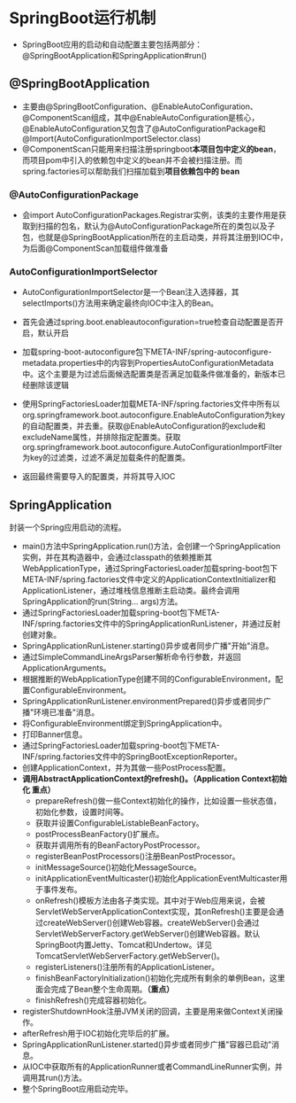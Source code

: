 # SpringBoot运行机制

- SpringBoot应用的启动和自动配置主要包括两部分：@SpringBootApplication和SpringApplication#run()

## @SpringBootApplication

- 主要由@SpringBootConfiguration、@EnableAutoConfiguration、@ComponentScan组成，其中@EnableAutoConfiguration是核心，@EnableAutoConfiguration又包含了@AutoConfigurationPackage和@Import(AutoConfigurationImportSelector.class)
- @ComponentScan只能用来扫描注册springboot**本项目包中定义的bean**，而项目pom中引入的依赖包中定义的bean并不会被扫描注册。而 spring.factories可以帮助我们扫描加载到**项目依赖包中的 bean**

### @AutoConfigurationPackage

- 会import AutoConfigurationPackages.Registrar实例，该类的主要作用是获取到扫描的包名，默认为@AutoConfigurationPackage所在的类包以及子包，也就是@SpringBootApplication所在的主启动类，并将其注册到IOC中，为后面@ComponentScan加载组件做准备

### AutoConfigurationImportSelector

- AutoConfigurationImportSelector是一个Bean注入选择器，其selectImports()方法用来确定最终向IOC中注入的Bean。

- 首先会通过spring.boot.enableautoconfiguration=true检查自动配置是否开启，默认开启

- 加载spring-boot-autoconfigure包下META-INF/spring-autoconfigure-metadata.properties中的内容到PropertiesAutoConfigurationMetadata中。这个主要是为过滤后面候选配置类是否满足加载条件做准备的，新版本已经删除该逻辑

- 使用SpringFactoriesLoader加载META-INF/spring.factories文件中所有以org.springframework.boot.autoconfigure.EnableAutoConfiguration为key的自动配置类，并去重。获取@EnableAutoConfiguration的exclude和excludeName属性，并排除指定配置类。获取org.springframework.boot.autoconfigure.AutoConfigurationImportFilter为key的过滤类，过滤不满足加载条件的配置类。

- 返回最终需要导入的配置类，并将其导入IOC

## SpringApplication

封装一个Spring应用启动的流程。

- main()方法中SpringApplication.run()方法，会创建一个SpringApplication实例，并在其构造器中，会通过classpath的依赖推断其WebApplicationType，通过SpringFactoriesLoader加载spring-boot包下META-INF/spring.factories文件中定义的ApplicationContextInitializer和ApplicationListener，通过堆栈信息推断主启动类。最终会调用SpringApplication的run(String... args)方法。
- 通过SpringFactoriesLoader加载spring-boot包下META-INF/spring.factories文件中的SpringApplicationRunListener，并通过反射创建对象。
- SpringApplicationRunListener.starting()异步或者同步广播"开始"消息。
- 通过SimpleCommandLineArgsParser解析命令行参数，并返回ApplicationArguments。
- 根据推断的WebApplicationType创建不同的ConfigurableEnvironment，配置ConfigurableEnvironment。
- SpringApplicationRunListener.environmentPrepared()异步或者同步广播"环境已准备"消息。
- 将ConfigurableEnvironment绑定到SpringApplication中。
- 打印Banner信息。
- 通过SpringFactoriesLoader加载spring-boot包下META-INF/spring.factories文件中的SpringBootExceptionReporter。
- 创建ApplicationContext，并为其做一些PostProcess配置。
- **调用AbstractApplicationContext的refresh()。（Application Context初始化 重点）**
  - prepareRefresh()做一些Context初始化的操作，比如设置一些状态值，初始化参数，设置时间等。
  - 获取并设置ConfigurableListableBeanFactory。
  - postProcessBeanFactory()扩展点。
  - 获取并调用所有的BeanFactoryPostProcessor。
  - registerBeanPostProcessors()注册BeanPostProcessor。
  - initMessageSource()初始化MessageSource。
  - initApplicationEventMulticaster()初始化ApplicationEventMulticaster用于事件发布。
  - onRefresh()模板方法由各子类实现。其中对于Web应用来说，会被ServletWebServerApplicationContext实现，其onRefresh()主要是会通过createWebServer()创建Web容器。createWebServer()会通过ServletWebServerFactory.getWebServer()创建Web容器。默认SpringBoot内置Jetty、Tomcat和Undertow。详见TomcatServletWebServerFactory.getWebServer()。
  - registerListeners()注册所有的ApplicationListener。
  - finishBeanFactoryInitialization()初始化完成所有剩余的单例Bean，这里面会完成了Bean整个生命周期。**（重点）**
  - finishRefresh()完成容器初始化。
- registerShutdownHook注册JVM关闭的回调，主要是用来做Context关闭操作。
- afterRefresh用于IOC初始化完毕后的扩展。
- SpringApplicationRunListener.started()异步或者同步广播"容器已启动"消息。
- 从IOC中获取所有的ApplicationRunner或者CommandLineRunner实例，并调用其run()方法。
- 整个SpringBoot应用启动完毕。
